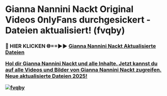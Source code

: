 # Gianna Nannini Nackt Original Videos 0nlyFans durchgesickert - Dateien aktualisiert! (fvqby)

<h3>🔴 HIER KLICKEN 🌐==►► <a href="https://tinyurl.com/h6vf6nb8" rel="nofollow">Gianna Nannini Nackt Aktualisierte Dateien

Hol dir Gianna Nannini Nackt und alle Inhalte. Jetzt kannst du auf alle Videos und Bilder von Gianna Nannini Nackt zugreifen. Neue aktualisierte Dateien 2025!

[![fvqby](https://i.imgur.com/sD4kR3V.gif)](https://tinyurl.com/h6vf6nb8)
